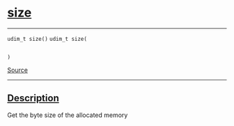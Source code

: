 
<h1 id="size">
 <a href="#/api/memory/size" class="anchor">
   <span>size</span>
  </a>
</h1>

<div class="signature">

<hr>

  <div class="definition-container">
    <div class="definition">
      <code class="desktop-only"><span class="token keyword">udim_t</span> size()</code>
      <code class="mobile-only"><span class="token keyword">udim_t</span> size(
    
)</code>
      <div class="flex-spacing"></div>
      <a href="https://github.com/libocca/occa/blob/22da1992/include/occa/core/memory.hpp#L203" target="_blank">Source</a>
    </div>
    
  </div>

  <hr>
</div>


<h2 id="description">
 <a href="#/api/memory/size?id=description" class="anchor">
   <span>Description</span>
  </a>
</h2>

Get the byte size of the allocated memory
